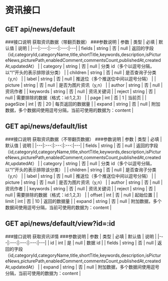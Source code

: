 资讯接口
=======

## GET api/news/default
###接口说明
获取资讯数据（带翻页数据）
###参数说明
| 参数 | 类型 | 必填 | 默认值 | 说明 |
|---|:---:|:---:|:---:|---|
| fields | string | 否 | null | 返回的字段（id,categoryId,categoryName,title,shortTitle,keywords,description,isPictureNews,picturePath,enabledComment,commentsCount,publishedAt,createdAt,updatedAt） |
| category | string | 否 | null | 分类 id（多个以逗号分隔，以“!”开头的表示排除该分类） |
| children | string | 否 | null | 是否查询子分类（y,n） |
| label | string | 否 | null | 推送位（多个推送位中间以逗号分隔） |
| picture | string | 否 | null | 是否为图片资讯（y,n） |
| author | string | 否 | null | 资讯作者 |
| keywords | string | 否 | null | 资讯关键词 |
| reject | string | 否 | null | 需要排除的数据（格式：id:1,2,3） |
| page | int | 否 | 1 | 当前页 |
| pageSize | int | 否 | 20 | 每页返回的数据量 |
| expand | string | 否 | null | 附加数据，多个数据间使用逗号分隔，当前可使用的数据为：content |


## GET api/news/default/list
###接口说明
获取资讯数据（不带翻页数据）
###参数说明
| 参数 | 类型 | 必填 | 默认值 | 说明 |
|---|:---:|:---:|:---:|---|
| fields | string | 否 | null | 返回的字段（id,categoryId,categoryName,title,shortTitle,keywords,description,isPictureNews,picturePath,enabledComment,commentsCount,publishedAt,createdAt,updatedAt） |
| category | string | 否 | null | 分类 id（多个以逗号分隔，以“!”开头的表示排除该分类） |
| children | string | 否 | null | 是否查询子分类（y,n） |
| label | string | 否 | null | 推送位（多个推送位中间以逗号分隔） |
| picture | string | 否 | null | 是否为图片资讯（y,n） |
| author | string | 否 | null | 资讯作者 |
| keywords | string | 否 | null | 资讯关键词 |
| reject | string | 否 | null | 需要排除的数据（格式：id:1,2,3） |
| offset | int | 否 | null | 起始位置 |
| limit | int | 否 | 10 | 返回的数据量 |
| expand | string | 否 | null | 附加数据，多个数据间使用逗号分隔，当前可使用的数据为：content |

## GET api/news/default/view?id=:id
###接口说明
获取资讯详情
###参数说明
| 参数 | 类型 | 必填 | 默认值 | 说明 |
|---|:---:|:---:|:---:|---|
| id | int | 是 | null | 数据 id |
| fields | string | 否 | null | 返回的字段（id,categoryId,categoryName,title,shortTitle,keywords,description,isPictureNews,picturePath,enabledComment,commentsCount,publishedAt,createdAt,updatedAt） |
| expand | string | 否 | null | 附加数据，多个数据间使用逗号分隔，当前可使用的数据为：content |